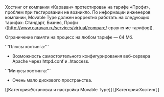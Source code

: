 Хостинг от компании «Караван» протестирован на тарифе «Профи», проблем при тестировании не возникло. По информации инженеров компании, Movable Type должен корректно работать на следующих тарифах: Стандарт, Бизнес, Профи ([http://www.caravan.ru/services/virtual/compare/ сравнение тарифов]).

Ограничение памяти на процесс на любом тарифе — 64 Мб.

'''Плюсы хостинга:'''

* Возможность самостоятельного конфигурирования веб-сервера Apache через httpd.conf и .htaccess.

'''Минусы хостинга:'''

* Очень мало дискового пространства.


[[Категория:Установка и настройка Movable Type]]
[[Категория:Хостинг]]

